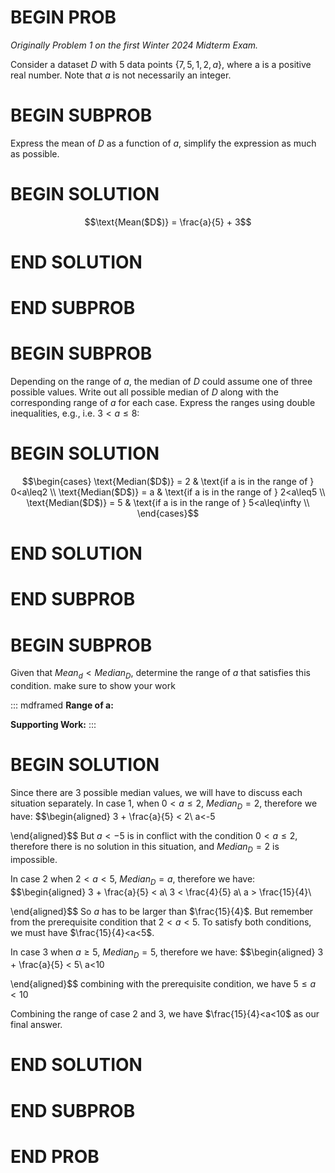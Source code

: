 # BEGIN PROB

_Originally Problem 1 on the first Winter 2024 Midterm Exam._

Consider a dataset $D$ with 5 data points
$\{7,5,1,2,a\}$, where a is a positive real number. Note that $a$ is not
necessarily an integer.

# BEGIN SUBPROB

Express the mean of $D$ as a function of $a$, simplify the
expression as much as possible.

# BEGIN SOLUTION

$$\text{Mean($D$)} = \frac{a}{5} + 3$$

# END SOLUTION

# END SUBPROB 

# BEGIN SUBPROB

Depending on the range of $a$, the median of $D$ could assume
one of three possible values. Write out all possible median of $D$ along
with the corresponding range of $a$ for each case. Express the ranges
using double inequalities, e.g., i.e. $3<a\leq8$:


# BEGIN SOLUTION

$$\begin{cases}
\text{Median($D$)} = 2 & \text{if a is in the range of } 0<a\leq2 \\
\text{Median($D$)} = a & \text{if a is in the range of } 2<a\leq5 \\
\text{Median($D$)} = 5 & \text{if a is in the range of } 5<a\leq\infty \\
\end{cases}$$

# END SOLUTION

# END SUBPROB

# BEGIN SUBPROB

Given that $Mean_{d} < Median_{D}$, determine the range of
$a$ that satisfies this condition. make sure to show your work

::: mdframed
**Range of a:**

**Supporting Work:**
:::

# BEGIN SOLUTION

Since there are 3 possible median values, we will have to discuss each
situation separately. In case 1, when $0<a\leq2$, $Median_{D} = 2$,
therefore we have: $$\begin{aligned}
            3 + \frac{a}{5} < 2\\
            a<-5
        
\end{aligned}$$ But $a<-5$ is in conflict with the condition $0<a\leq2$,
therefore there is no solution in this situation, and $Median_{D} = 2$
is impossible.

In case 2 when $2<a<5$, $Median_{D} = a$, therefore we have:
$$\begin{aligned}
            3 + \frac{a}{5} < a\\
            3 < \frac{4}{5} a\\
           a > \frac{15}{4}\\
        
\end{aligned}$$ So $a$ has to be larger than $\frac{15}{4}$. But
remember from the prerequisite condition that $2<a<5$. To satisfy both
conditions, we must have $\frac{15}{4}<a<5$.

In case 3 when $a\geq5$, $Median_{D} = 5$, therefore we have:
$$\begin{aligned}
        3 + \frac{a}{5} < 5\\
        a<10
    
\end{aligned}$$ combining with the prerequisite condition, we have
$5\leq a<10$

Combining the range of case 2 and 3, we have $\frac{15}{4}<a<10$ as our
final answer.

# END SOLUTION

# END SUBPROB

# END PROB